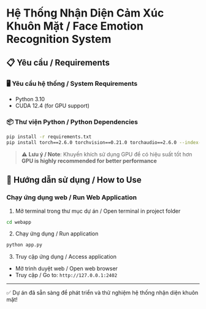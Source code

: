 # Hệ Thống Nhận Diện Cảm Xúc Khuôn Mặt / Face Emotion Recognition System

## 📋 Yêu cầu / Requirements

### 🖥️ Yêu cầu hệ thống / System Requirements
- Python 3.10
- CUDA 12.4 (for GPU support)

### 📦 Thư viện Python / Python Dependencies
```bash
pip install -r requirements.txt
pip install torch==2.6.0 torchvision==0.21.0 torchaudio==2.6.0 --index-url https://download.pytorch.org/whl/cu124 (Nếu muốn dùng GPU)
```

> ⚠️ **Lưu ý / Note**: Khuyến khích sử dụng GPU để có hiệu suất tốt hơn  
> **GPU is highly recommended for better performance**

## 🚀 Hướng dẫn sử dụng / How to Use

### Chạy ứng dụng web / Run Web Application
1. Mở terminal trong thư mục dự án / Open terminal in project folder
```bash
cd webapp
```

2. Chạy ứng dụng / Run application
```bash
python app.py
```

3. Truy cập ứng dụng / Access application
- Mở trình duyệt web / Open web browser
- Truy cập / Go to: `http://127.0.0.1:2402`

---

✅ Dự án đã sẵn sàng để phát triển và thử nghiệm hệ thống nhận diện khuôn mặt!